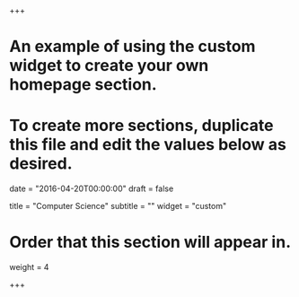 +++
# An example of using the custom widget to create your own homepage section.
# To create more sections, duplicate this file and edit the values below as desired.

date = "2016-04-20T00:00:00"
draft = false

title = "Computer Science"
subtitle = ""
widget = "custom"

# Order that this section will appear in.
weight = 4


+++
